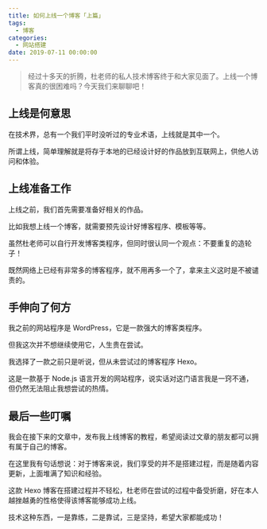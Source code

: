```yaml
---
title: 如何上线一个博客「上篇」
tags:
  - 博客
categories:
  - 网站搭建
date: 2019-07-11 00:00:00
---
```


> 经过十多天的折腾，杜老师的私人技术博客终于和大家见面了。上线一个博客真的很困难吗？今天我们来聊聊吧！

<!-- more -->

## 上线是何意思

在技术界，总有一个我们平时没听过的专业术语，上线就是其中一个。

所谓上线，简单理解就是将存于本地的已经设计好的作品放到互联网上，供他人访问和体验。

## 上线准备工作

上线之前，我们首先需要准备好相关的作品。

比如我想上线一个博客，就需要预先设计好博客程序、模板等等。

虽然杜老师可以自行开发博客类程序，但同时很认同一个观点：不要重复的造轮子！

既然网络上已经有非常多的博客程序，就不用再多一个了，拿来主义这时是不被谴责的。

## 手伸向了何方

我之前的网站程序是 WordPress，它是一款强大的博客类程序。

但我这次并不想继续使用它，人生贵在尝试。

我选择了一款之前只是听说，但从未尝试过的博客程序 Hexo。

这是一款基于 Node.js 语言开发的网站程序，说实话对这门语言我是一窍不通，但仍然无法阻止我想尝试的热情。

## 最后一些叮嘱

我会在接下来的文章中，发布我上线博客的教程，希望阅读过文章的朋友都可以拥有属于自己的博客。

在这里我有句话想说：对于博客来说，我们享受的并不是搭建过程，而是随着内容更新，上面堆满了知识和经验。

这款 Hexo 博客在搭建过程并不轻松，杜老师在尝试的过程中备受折磨，好在本人越挫越勇的性格使得该博客能够成功上线。

技术这种东西，一是靠练，二是靠试，三是坚持，希望大家都能成功！